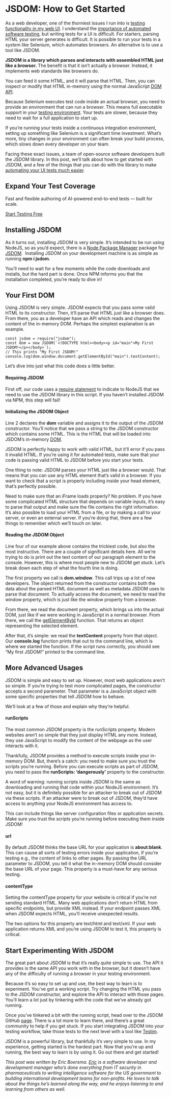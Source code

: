 # JSDOM: How to Get Started
As a web developer, one of the thorniest issues I run into is [testing functionality in my web UI](https://www.testim.io/blog/ui-testing/). I understand the [importance of automated software testing](https://blog.thedigitalgroup.com/importance-of-automation-in-software-testing), but writing tests for a UI is difficult. For starters, parsing HTML your server generates is difficult. It is possible to run your tests in a system like Selenium, which automates browsers. An alternative is to use a tool like JSDOM.

**JSDOM is a library which parses and interacts with assembled HTML just like a browser.** The benefit is that it isn’t actually a browser. Instead, it implements web standards like browsers do.

You can feed it some HTML, and it will parse that HTML. Then, you can inspect or modify that HTML in-memory using the normal JavaScript [DOM API](https://developer.mozilla.org/en-US/docs/Web/API/Document_Object_Model).

Because Selenium executes test code inside an actual browser, you need to provide an environment that can run a browser. This means full executable support in your [testing environment](https://www.testim.io/blog/test-environment-guide/). Your tests are slower, because they need to wait for a full application to start up.

If you’re running your tests inside a continuous integration environment, setting up something like Selenium is a significant time investment. What’s more, tiny changes in your environment can often break your build process, which slows down every developer on your team.

Facing these exact issues, a team of open-source software developers built the JSDOM library. In this post, we’ll talk about how to get started with JSDOM, and a few of the things that you can do with the library to make [automating your UI tests much easier](https://www.testim.io/blog/author-execute-automated-tests/).

## Expand Your Test Coverage

Fast and flexible authoring of AI-powered end-to-end tests — built for scale.

[Start Testing Free](https://bit.ly/386Q3KG)

## Installing JSDOM

As it turns out, installing JSDOM is very simple. It’s intended to be run using NodeJS, so as you’d expect, there is a [Node Package Manager](https://www.npmjs.com/) package for [JSDOM](https://www.npmjs.com/package/jsdom).  Installing JSDOM on your development machine is as simple as running **npm i jsdom**.

You’ll need to wait for a few moments while the code downloads and installs, but the hard part is done. Once NPM informs you that the installation completed, you’re ready to dive in!

## Your First DOM

Using JSDOM is very simple. JSDOM expects that you pass some valid HTML to its constructor. Then, it’ll parse that HTML just like a browser does. From there, you as a developer have an API which reads and changes the content of the in-memory DOM. Perhaps the simplest explanation is an example.

    const jsdom = require("jsdom");
    const dom = new JSDOM(`<!DOCTYPE html><body><p id="main">My First JSDOM!</p></body>`);
    // This prints "My First JSDOM!"
    console.log(dom.window.document.getElementById("main").textContent);

Let’s dive into just what this code does a little better.

#### Requiring JSDOM

First off, our code uses a [require statement](https://www.freecodecamp.org/news/requiring-modules-in-node-js-everything-you-need-to-know-e7fbd119be8/) to indicate to NodeJS that we need to use the JSDOM library in this script. If you haven’t installed JSDOM via NPM, this step will fail!

#### Initializing the JSDOM Object

Line 2 declares the **dom** variable and assigns it to the output of the JSDOM constructor. You’ll notice that we pass a string to the JSDOM constructor which contains some HTML. This is the HTML that will be loaded into JSDOM’s in-memory [DOM](https://developer.mozilla.org/en-US/docs/Web/API/Document_Object_Model/Introduction).

JSDOM is perfectly happy to work with valid HTML, but it’ll error if you pass it invalid HTML. If you’re using it for automated tests, make sure that your code is passing valid HTML to JSDOM before you start your tests.

One thing to note: JSDOM parses your HTML just like a browser would. That means that you can use any HTML element that’s valid in a browser. If you want to check that a script is properly including inside your head element, that’s perfectly possible.

Need to make sure that an iFrame loads properly? No problem. If you have some complicated HTML structure that depends on variable inputs, it’s easy to parse that output and make sure the file contains the right information. It’s also possible to load your HTML from a file, or by making a call to your server, or even an external server. If you’re doing that, there are a few things to remember which we’ll touch on later.

#### Reading the JSDOM Object

Line four of our example above contains the trickiest code, but also the most instructive. There are a couple of significant details here. All we’re trying to do is print out the text content of our paragraph element to the console. However, this is where most people new to JSDOM get stuck. Let’s break down each step of what the fourth line is doing.

The first property we call is **dom.window**. This call trips up a lot of new developers. The object returned from the constructor contains both the data about the parsed HTML document as well as metadata JSDOM uses to parse that document. To actually access the document, we need to read the window property, which is just like the window property from a browser.

From there, we read the document property, which brings us into the actual DOM, just like if we were working in JavaScript in a normal browser. From there, we call the [getElementById](https://developer.mozilla.org/en-US/docs/Web/API/Document/getElementById) function. That returns an object representing the selected element.

After that, it’s simple: we read the **textContent** property from that object. Our **console.log** function prints that out to the command line, which is where we started the function. If the script runs correctly, you should see “My first JSDOM!” printed to the command line.

## More Advanced Usages

JSDOM is simple and easy to set up. However, most web applications aren’t so simple. If you’re trying to test more complicated pages, the constructor accepts a second parameter. That parameter is a JavaScript object with some specific properties that tell JSDOM how to behave.

We’ll look at a few of those and explain why they’re helpful.

#### runScripts

The most common JSDOM property is the runScripts property. Modern websites aren’t so simple that they just display HTML any more. Instead, they use JavaScript to modify the content of the webpage as the user interacts with it.

Thankfully, JSDOM provides a method to execute scripts inside your in-memory DOM. But, there’s a catch: you need to make sure you trust the scripts you’re running. Before you can execute scripts as part of JSDOM, you need to pass the **runScripts: ‘dangerously’** property to the constructor.

A word of warning: running scripts inside JSDOM is the same as downloading and running that code within your NodeJS environment. It’s not easy, but it is definitely possible for an attacker to break out of JSDOM via these scripts. If an attacker were to break out of JSDOM, they’d have access to anything your NodeJS environment has access to.

This can include things like server configuration files or application secrets. Make sure you trust the scripts you’re running before executing them inside JSDOM!

#### url

By default JSDOM thinks the base URL for your application is **about:blank**. This can cause all sorts of testing errors inside your application, if you’re testing e.g., the content of links to other pages. By passing the URL parameter to JSDOM, you tell it what the in-memory DOM should consider the base URL of your page. This property is a must-have for any serious testing.

#### contentType

Setting the contentType property for your website is critical if you’re not sending standard HTML. Many web applications don’t return HTML from specific endpoints, but provide XML instead. If your endpoint passes XML when JSDOM expects HTML, you’ll receive unexpected results.

The two options for this property are text/html and text/xml. If your web application returns XML and you’re using JSDOM to test it, this property is critical.

## Start Experimenting With JSDOM

The great part about JSDOM is that it’s really quite simple to use. The API it provides is the same API you work with in the browser, but it doesn’t have any of the difficulty of running a browser in your testing environment.

Because it’s so easy to set up and use, the best way to learn is to experiment. You’ve got a working script. Try changing the HTML you pass to the JSDOM constructor, and explore the API to interact with those pages. You’ll learn a lot just by tinkering with the code that we’ve already got running.

Once you’ve tinkered a bit with the running script, head over to the JSDOM GitHub [page](https://github.com/jsdom/jsdom). There is a lot more to learn there, and there’s a great community to help if you get stuck. If you start integrating JSDOM into your testing workflow, take those tests to the next level with a tool like [Testim](https://www.testim.io/).

JSDOM is a powerful library, but thankfully it’s very simple to use. In my experience, getting started is the hardest part. Now that you’re up and running, the best way to learn is by using it. Go out there and get started!

_This post was written by Eric Boersma._ [_Eric_](https://www.linkedin.com/in/eric-boersma/) _is a software developer and development manager who’s done everything from IT security in pharmaceuticals to writing intelligence software for the US government to building international development teams for non-profits. He loves to talk about the things he’s learned along the way, and he enjoys listening to and learning from others as well._
